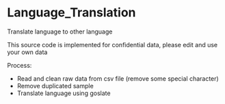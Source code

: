 # Language_Translation
Translate language to other language

This source code is implemented for confidential data, please edit and use your own data

Process:
- Read and clean raw data from csv file (remove some special character)
- Remove duplicated sample
- Translate language using goslate
